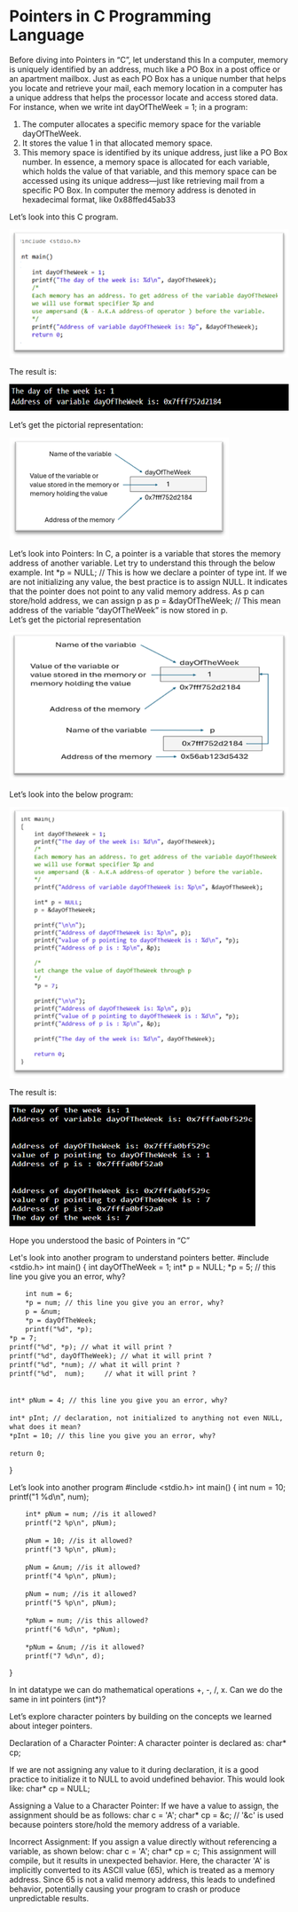 # Pointers in C Programming Language

Before diving into Pointers in “C”, let understand this 
In a computer, memory is uniquely identified by an address, much like a PO Box in a post office or an apartment mailbox. Just as each PO Box has a unique number that helps you locate and retrieve your mail, each memory location in a computer has a unique address that helps the processor locate and access stored data.
For instance, when we write int dayOfTheWeek = 1; in a program:
1.	The computer allocates a specific memory space for the variable dayOfTheWeek.
2.	It stores the value 1 in that allocated memory space.
3.	This memory space is identified by its unique address, just like a PO Box number.
In essence, a memory space is allocated for each variable, which holds the value of that variable, and this memory space can be accessed using its unique address—just like retrieving mail from a specific PO Box.
In computer the memory address is denoted in hexadecimal format, like 0x88ffed45ab33

Let’s look into this C program.

<img src="Images/Picture1.png"/>

The result is:

<img src="Images/Picture2.png"/>

Let’s get the pictorial representation:

<img src="Images/Picture3.png"/>
 
Let’s look into Pointers:
In C, a pointer is a variable that stores the memory address of another variable. Let try to understand this through the below example. 
Int *p = NULL;  // This is how we declare a pointer of type int. If we are not initializing any value, the best practice is to assign NULL. It indicates that the pointer does not point to any valid memory address.
As p can store/hold address, we can assign p as
p = &dayOfTheWeek; // This mean address of the variable “dayOfTheWeek” is now stored in p.  
Let’s get the pictorial representation

<img src="Images/Picture4.png"/>
 
Let’s look into the below program: 
 
<img src="Images/Picture5.png"/>

The result is: 
 
<img src="Images/Picture6.png"/>

Hope you understood the basic of Pointers in “C”

Let's look into another program to understand pointers better.
#include <stdio.h> 
int main() 
{ 
	int dayOfTheWeek = 1; 
    	int* p = NULL; 
    	*p = 5;	// this line you give you an error, why?

    	int num = 6;
    	*p = num; // this line you give you an error, why?
    	p = &num;
    	*p = dayOfTheWeek;
    	printf("%d", *p);
	*p = 7;
	printf("%d", *p); // what it will print ?
	printf("%d", dayOfTheWeek); // what it will print ?
	printf("%d", *num);	// what it will print ?
	printf("%d",  num);		// what it will print ?


	int* pNum = 4; // this line you give you an error, why?

	int* pInt; // declaration, not initialized to anything not even NULL, what does it mean?
	*pInt = 10; // this line you give you an error, why?

	return 0; 
}









Let’s look into another program
#include <stdio.h> 
int main() 
{ 
int num = 10;
    	printf("1 %d\n", num);
    
    	int* pNum = num; //is it allowed?
    	printf("2 %p\n", pNum);
	
    	pNum = 10; //is it allowed?
    	printf("3 %p\n", pNum);
	
    	pNum = &num; //is it allowed?
    	printf("4 %p\n", pNum);
	
    	pNum = num; //is it allowed?
    	printf("5 %p\n", pNum);
	
    	*pNum = num; //is this allowed?
    	printf("6 %d\n", *pNum);
    
    	*pNum = &num; //is it allowed?
    	printf("7 %d\n", d);
}

In int datatype we can do mathematical operations +, -, /, x.
Can we do the same in int pointers (int*)?


Let’s explore character pointers by building on the concepts we learned about integer pointers.

Declaration of a Character Pointer:
A character pointer is declared as: char* cp;

If we are not assigning any value to it during declaration, it is a good practice to initialize it to NULL to avoid undefined behavior. This would look like: char* cp = NULL;

Assigning a Value to a Character Pointer:
If we have a value to assign, the assignment should be as follows:
char c = 'A';
char* cp = &c; // '&c' is used because pointers store/hold the memory address of a variable.

Incorrect Assignment:
If you assign a value directly without referencing a variable, as shown below:
char c = 'A';
char* cp = c;
This assignment will compile, but it results in unexpected behavior. Here, the character 'A' is implicitly converted to its ASCII value (65), which is treated as a memory address. Since 65 is not a valid memory address, this leads to undefined behavior, potentially causing your program to crash or produce unpredictable results.


  
